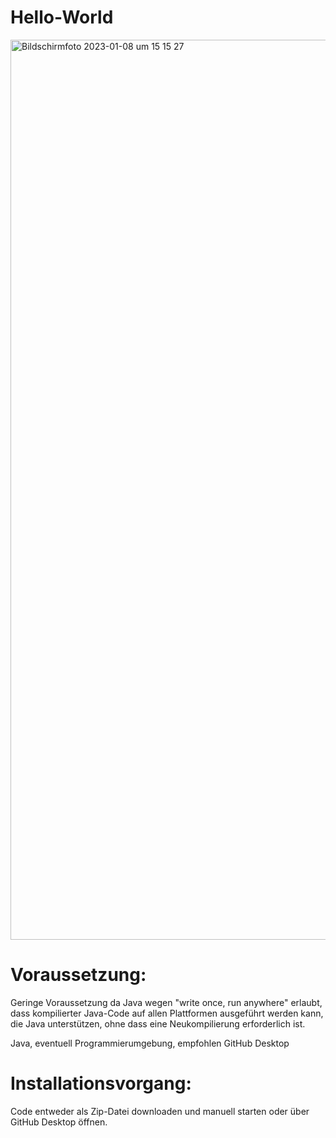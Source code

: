 # Hello-World

<img width="1440" alt="Bildschirmfoto 2023-01-08 um 15 15 27" src="https://user-images.githubusercontent.com/70012595/211201104-56cc5487-0775-49a9-9390-e96fcad88719.png">

# Voraussetzung:

Geringe Voraussetzung da Java wegen "write once, run anywhere" erlaubt, dass kompilierter Java-Code auf allen Plattformen ausgeführt werden kann, die Java unterstützen, ohne dass eine Neukompilierung erforderlich ist.

Java, eventuell Programmierumgebung, empfohlen GitHub Desktop


# Installationsvorgang:

Code entweder als Zip-Datei downloaden und manuell starten oder über GitHub Desktop öffnen.
